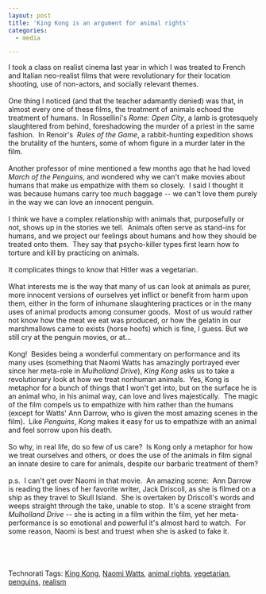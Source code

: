 ```yaml
---
layout: post
title: 'King Kong is an argument for animal rights'
categories:
  - media

---
```


I took a class on realist cinema last year in which I was treated to French and Italian neo-realist films that were revolutionary for their location shooting, use of non-actors, and socially relevant themes. <br /><br />One thing I noticed (and that the teacher adamantly denied) was that, in almost every one of these films, the treatment of animals echoed the treatment of humans.&nbsp; In Rossellini's <i>Rome: Open City</i>, a lamb is grotesquely slaughtered from behind, foreshadowing the murder of a priest in the same fashion.&nbsp; In Renoir's&nbsp;  <i>Rules of the Game</i>, a rabbit-hunting expedition shows the brutality of the hunters, some of whom figure in a murder later in the film.<br /><br />Another professor of mine mentioned a few months ago that he had loved <i>March of the Penguins</i>, and wondered why we can't make movies about humans that make us empathize with them so closely.&nbsp; I said I thought it was because humans carry too much baggage -- we can't love them purely in the way we can love an innocent penguin. <br /><br />I think we have a complex relationship with animals that, purposefully or not, shows up in the stories we tell.&nbsp; Animals often serve as stand-ins for humans, and we project our feelings about humans and how they should be treated onto them.&nbsp; They say that psycho-killer types first learn how to torture and kill by practicing on animals. <br /><br />It complicates things to know that Hitler was a vegetarian. <br /><br />What interests me is the way that many of us can look at animals as purer, more innocent versions of ourselves yet inflict or benefit from harm upon them, either in the form of inhumane slaughtering practices or in the many uses of animal products among consumer goods.&nbsp; Most of us would rather not know how the meat we eat was produced, or how the gelatin in our marshmallows came to exists (horse hoofs) which is fine, I guess. But we still cry at the penguin movies, or at...<br /><br />Kong!&nbsp; Besides being a wonderful commentary on performance and its many uses (something that Naomi Watts has amazingly portrayed ever since her meta-role in <i>Mulholland Drive</i>), <i>King Kong </i>asks us to take a revolutionary look at how we treat nonhuman animals.&nbsp; Yes, Kong is metaphor for a bunch of things that I won't get into, but on the surface he is an animal who, in his animal way, can love and lives majestically.&nbsp; The magic of the film compels us to empathize with him rather than the humans (except for Watts' Ann Darrow, who is given the most amazing scenes in the film).&nbsp; Like <i>Penguins</i>, <i>Kong </i>makes it easy for us to empathize with an animal and feel sorrow upon his death.&nbsp; <br /><br />So why, in real life, do so few of us care?&nbsp; Is Kong only a metaphor for how we treat ourselves and others, or does the use of the animals in film signal an innate desire to care for animals, despite our barbaric treatment of them? <br /><br />p.s.&nbsp; I can't get over Naomi in that movie.&nbsp; An amazing scene:&nbsp; Ann Darrow is reading the lines of her favorite writer, Jack Driscoll, as she is filmed on a ship as they travel to Skull Island.&nbsp; She is overtaken by Driscoll's words and weeps straight through the take, unable to stop.&nbsp; It's a scene straight from <i>Mulholland Drive</i> -- she is acting in a film within the film, yet her meta-performance is so emotional and powerful it's almost hard to watch.&nbsp; For some reason, Naomi is best and truest when she is asked to fake it. <br /><br /><br /><br /><br />Technorati Tags: <a href="http://technorati.com/tag/King%20Kong" rel="tag">King Kong</a>, <a href="http://technorati.com/tag/Naomi%20Watts" rel="tag">Naomi Watts</a>, <a href="http://technorati.com/tag/animal%20rights" rel="tag">animal rights</a>, <a href="http://technorati.com/tag/vegetarian" rel="tag">vegetarian</a>, <a href="http://technorati.com/tag/penguins" rel="tag">penguins</a>, <a href="http://technorati.com/tag/realism" rel="tag">realism</a>
